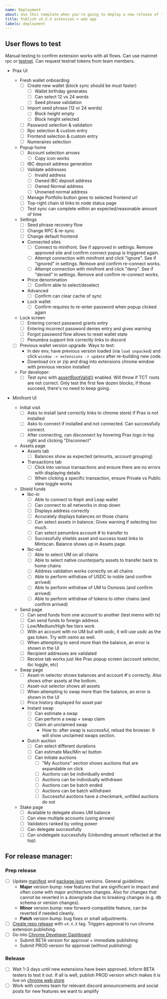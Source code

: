 ```yaml
---
name: Deployment
about: Use this template when you're going to deploy a new release of the extension and web app.
title: Publish vX.X.X extension + web app
labels: deployment
---
```


## User flows to test

Manual testing to confirm extension works with all flows. Can use mainnet rpc or [testnet](https://testnet.plinfra.net/). Can request testnet tokens from team members.

- Prax UI

  - Fresh wallet onboarding
    - [ ] Create new wallet (block sync should be must faster)
      - [ ] Wallet birthday generates
      - [ ] Can select 12 vs 24 words
      - [ ] Seed phrase validation
    - [ ] Import seed phrase (12 or 24 words)
      - [ ] Block height empty
      - [ ] Block height selected
    - [ ] Password selection & validation
    - [ ] Rpc selection & custom entry
    - [ ] Frontend selection & custom entry
    - [ ] Numeraires selection
  - Popup home
    - [ ] Account selection arrows
      - [ ] Copy icon works
    - [ ] IBC deposit address generation
    - [ ] Validate addresses
      - [ ] Invalid address
      - [ ] Owned IBC deposit address
      - [ ] Owned Normal address
      - [ ] Unowned normal address
    - [ ] Manage Portfolio button goes to selected frontend url
    - [ ] Top-right chain id links to node status page
    - [ ] Test sync can complete within an expected/reasonable amount of time
  - Settings
    - [ ] Seed phrase recovery flow
    - [ ] Change RPC & re-sync
    - [ ] Change default frontend
    - Connected sites
      - [ ] Connect to minifront. See if approved in settings. Remove approved site and confirm connect popup is triggered again.
      - [ ] Attempt connection with minifront and click "ignore". See if "ignored" in settings. Remove and confirm re-connect works.
      - [ ] Attempt connection with minifront and click "deny". See if "denied" in settings. Remove and confirm re-connect works.
    - Price denomination
      - [ ] Confirm able to select/deselect
    - Advanced
      - [ ] Confirm can clear cache of sync
    - Lock wallet
      - [ ] Confirm requires to re-enter password when popup clicked again
  - Lock screen
    - [ ] Entering correct password grants entry
    - [ ] Entering incorrect password denies entry and gives warning
    - [ ] Forgot password flow allows to reset wallet state
    - [ ] Penumbra support link correctly links to discord
  - [ ] Previous wallet version upgrade. Ways to test:
    - In dev env, have previous version loaded (via `load unpacked`) and click `window -> extensions -> update` after re-building new code.
    - Download crx or zip and drag into extensions chrome window with previous version installed
  - For developer:
    - [ ] Test sync with [assertRootValid()](https://github.com/prax-wallet/web/blob/main/docs/debugging.md) enabled. Will throw if TCT roots are not correct. Only test the first few dozen blocks; if those succeed, there's no need to keep going.

- Minifront UI
  - Initial visit
    - [ ] Asks to install (and correctly links to chrome store) if Prax is not installed
    - [ ] Asks to connect if installed and not connected. Can successfully connect.
    - [ ] After connecting, can disconnect by hovering Prax logo in top right and clicking "Disconnect"
  - Assets page
    - Assets tab
      - [ ] Balances show as expected (amounts, account grouping)
    - Transactions tab
      - [ ] Click into various transactions and ensure there are no errors with displaying details
      - [ ] When clicking a specific transaction, ensure Private vs Public view toggle works
  - Shield funds
    - Ibc-in
      - [ ] Able to connect to Keplr and Leap wallet
      - [ ] Can connect to all networks in drop down
      - [ ] Displays address correctly
      - [ ] Accurately displays balances on those chains
      - [ ] Can select assets in balance. Gives warning if selecting too much.
      - [ ] Can select penumbra account # to transfer to
      - [ ] Successfully shields asset and success toast links to Mintscan. Balance shows up in Assets page.
    - Ibc-out
      - [ ] Able to select UM on all chains
      - [ ] Able to select native counterparty assets to transfer back to home chains
      - [ ] Address validation works correctly on all chains
      - [ ] Able to perform withdraw of USDC to noble (and confirm arrived)
      - [ ] Able to perform withdraw of UM to Osmosis (and confirm arrived)
      - [ ] Able to perform withdraw of tokens to other chains (and confirm arrived)
  - Send page
    - [ ] Can send funds from one account to another (test memo with tx)
    - [ ] Can send funds to foreign address
    - [ ] Low/Medium/High fee tiers work
    - [ ] With an account with no UM but with usdc, it will use usdc as the gas token. Try with osmo as well.
    - [ ] When attempting to send more than the balance, an error is shown in the UI
    - [ ] Recipient addresses are validated
    - [ ] Receive tab works just like Prax popup screen (account selector, ibc toggle, etc)
  - Swap page
    - [ ] Asset-in selector shows balances and account #'s correctly. Also shows other assets at the bottom.
    - [ ] Asset-out selector shows all assets
    - [ ] When attempting to swap more than the balance, an error is shown in the UI
    - [ ] Price history displayed for asset pair
    - Instant swap
      - [ ] Can estimate a swap
      - [ ] Can perform a swap + swap claim
      - [ ] Claim an unclaimed swap
        - How to: after swap is successful, reload the browser. It will show unclaimed swaps section.
    - Dutch auction
      - [ ] Can select different durations
      - [ ] Can estimate Max/Min w/ button
      - [ ] Can initiate auctions
        - [ ] "My Auctions" section shows auctions that are expandable on click
        - [ ] Auctions can be individually ended
        - [ ] Auctions can be individually withdrawn
        - [ ] Auctions can be batch ended
        - [ ] Auctions can be batch withdrawn
        - [ ] Successful auctions have a checkmark, unfilled auctions do not
  - Stake page
    - [ ] Available to delegate shows UM balance
    - [ ] Can view multiple accounts (using arrows)
    - [ ] Validators ranked by voting power
    - [ ] Can delegate successfully
    - [ ] Can undelegate successfully (Unbonding amount reflected at the top)

## For release manager:

### Prep release

- [ ] Update [manifest](https://github.com/prax-wallet/web/blob/main/apps/extension/public/manifest.json#L4) and [package.json](https://github.com/prax-wallet/web/blob/main/apps/extension/package.json) versions. General guidelines:
  - **Major** version bump: new features that are significant in impact and often come with major architecture changes. Also for changes that cannot be reverted in a downgrade due to breaking changes (e.g. db schema or version changes).
  - **Minor** version bump: new forward-compatible feature, can be reverted if needed cleanly.
  - **Patch** version bump: bug fixes or small adjustments.
- [ ] [Create repo release](https://github.com/prax-wallet/web/releases/new) with `vX.X.X` tag. Triggers approval to run chrome extension publishing.
- [ ] Go into [Chrome Developer Dashboard](https://chrome.google.com/webstore/devconsole)
  - Submit BETA version for approval + immediate publishing
  - Submit PROD version for approval (without publishing)

### Release

- [ ] Wait 1-3 days until new extensions have been approved. Inform BETA testers to test it out. If all is well, publish PROD version which makes it is live on [chrome web store](https://chromewebstore.google.com/detail/penumbra-wallet/lkpmkhpnhknhmibgnmmhdhgdilepfghe)
- [ ] Work with comms team for relevant discord announcements and social posts for new features we want to amplify
